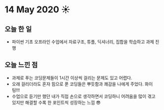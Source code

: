# 14 May 2020 ☀️

## 오늘 한 일
  - 파이썬 기초 오프라인 수업에서 자료구조, 튜플, 딕셔너리, 집합을 학습하고 과제 진행

## 오늘 느낀 점
  - 과제로 푸는 코딩문제들이 1시간 이상씩 걸리는 문제도 있고 어렵다.
  - 오래 걸리더라도 혼자 힘으로 푼 코딩들은 뿌듯함과 쾌감을 나에게 주었다. 화이팅!!!
  - 수업으로 듣기만 했던 내가 직접 손으로 생각하면서 코딩하니 어려움을 많이 겪고 있지만 해결할 수록 한 포인트씩 성장하는 느낌 😎
